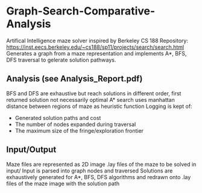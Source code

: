 # Graph-Search-Comparative-Analysis

Artifical Intelligence maze solver inspired by Berkeley CS 188 Repository: https://inst.eecs.berkeley.edu/~cs188/sp11/projects/search/search.html
Generates a graph from a maze representation and implements A*, BFS, DFS traversal to gelerate solution pathways.

Analysis (see Analysis_Report.pdf)
--------
BFS and DFS are exhaustive but reach solutions in different order, first returned solution not necessarily optimal
A* search uses manhattan distance between regions of maze as heuristic function
Logging is kept of:
  - Generated solution paths and cost
  - The number of nodes expanded during traversal
  - The maximum size of the fringe/exploration frontier

Input/Output
------------
Maze files are represented as 2D image .lay files of the maze to be solved in input/
Input is parsed into graph nodes and traversed
Solutions are exhaustively generated for A*, BFS, DFS algorithms and redrawn onto .lay files of the maze image with the solution path


